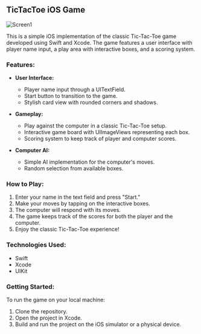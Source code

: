 ## TicTacToe iOS Game

![Screen1](https://github.com/raresmarina/TicTacToe/issues/1#issuecomment-1850428368)

This is a simple iOS implementation of the classic Tic-Tac-Toe game developed using Swift and Xcode. The game features a user interface with player name input, a play area with interactive boxes, and a scoring system.

### Features:

- **User Interface:**
  - Player name input through a UITextField.
  - Start button to transition to the game.
  - Stylish card view with rounded corners and shadows.

- **Gameplay:**
  - Play against the computer in a classic Tic-Tac-Toe setup.
  - Interactive game board with UIImageViews representing each box.
  - Scoring system to keep track of player and computer scores.

- **Computer AI:**
  - Simple AI implementation for the computer's moves.
  - Random selection from available boxes.

### How to Play:

1. Enter your name in the text field and press "Start."
2. Make your moves by tapping on the interactive boxes.
3. The computer will respond with its moves.
4. The game keeps track of the scores for both the player and the computer.
5. Enjoy the classic Tic-Tac-Toe experience!

### Technologies Used:

- Swift
- Xcode
- UIKit

### Getting Started:

To run the game on your local machine:

1. Clone the repository.
2. Open the project in Xcode.
3. Build and run the project on the iOS simulator or a physical device.
